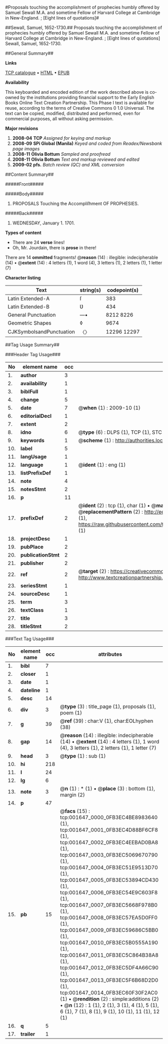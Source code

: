 #Proposals touching the accomplishment of prophecies humbly offered by Samuel Sewall M.A. and sometime Fellow of Harvard College at Cambridge in New-England. ; [Eight lines of quotations]#

##Sewall, Samuel, 1652-1730.##
Proposals touching the accomplishment of prophecies humbly offered by Samuel Sewall M.A. and sometime Fellow of Harvard College at Cambridge in New-England. ; [Eight lines of quotations]
Sewall, Samuel, 1652-1730.

##General Summary##

**Links**

[TCP catalogue](http://www.ota.ox.ac.uk/tcp/)  • 
[HTML](http://tei.it.ox.ac.uk/tcp/Texts-HTML/free/N01/N01392.html)  • 
[EPUB](http://tei.it.ox.ac.uk/tcp/Texts-EPUB/free/N01/N01392.epub)

**Availability**

This keyboarded and encoded edition of the
	       work described above is co-owned by the institutions
	       providing financial support to the Early English Books
	       Online Text Creation Partnership. This Phase I text is
	       available for reuse, according to the terms of Creative
	       Commons 0 1.0 Universal. The text can be copied,
	       modified, distributed and performed, even for
	       commercial purposes, all without asking permission.

**Major revisions**

1. __2008-04__ __TCP__ *Assigned for keying and markup*
1. __2008-09__ __SPi Global (Manila)__ *Keyed and coded from Readex/Newsbank page images*
1. __2008-11__ __Olivia Bottum__ *Sampled and proofread*
1. __2008-11__ __Olivia Bottum__ *Text and markup reviewed and edited*
1. __2009-02__ __pfs.__ *Batch review (QC) and XML conversion*

##Content Summary##

#####Front#####

#####Body#####

1. PROPOSALS Touching the Accompliſhment OF PROPHESIES.

#####Back#####

1. WEDNESDAY, January 1. 1701.

**Types of content**

  * There are 24 **verse** lines!
  * Oh, Mr. Jourdain, there is **prose** in there!

There are 14 **ommitted** fragments! 
 @__reason__ (14) : illegible: indecipherable (14)  •  @__extent__ (14) : 4 letters (1), 1 word (4), 3 letters (1), 2 letters (1), 1 letter (7)

**Character listing**


|Text|string(s)|codepoint(s)|
|---|---|---|
|Latin Extended-A|ſ|383|
|Latin Extended-B|Ʋ|434|
|General Punctuation|—•|8212 8226|
|Geometric Shapes|◊|9674|
|CJKSymbolsandPunctuation|〈〉|12296 12297|

##Tag Usage Summary##

###Header Tag Usage###

|No|element name|occ|attributes|
|---|---|---|---|
|1.|__author__|3||
|2.|__availability__|1||
|3.|__biblFull__|1||
|4.|__change__|5||
|5.|__date__|7| @__when__ (1) : 2009-10 (1)|
|6.|__editorialDecl__|1||
|7.|__extent__|2||
|8.|__idno__|6| @__type__ (6) : DLPS (1), TCP (1), STC (1), NOTIS (1), IMAGE-SET (1), EVANS-CITATION (1)|
|9.|__keywords__|1| @__scheme__ (1) : http://authorities.loc.gov/ (1)|
|10.|__label__|5||
|11.|__langUsage__|1||
|12.|__language__|1| @__ident__ (1) : eng (1)|
|13.|__listPrefixDef__|1||
|14.|__note__|4||
|15.|__notesStmt__|2||
|16.|__p__|11||
|17.|__prefixDef__|2| @__ident__ (2) : tcp (1), char (1)  •  @__matchPattern__ (2) : ([0-9\-]+):([0-9IVX]+) (1), (.+) (1)  •  @__replacementPattern__ (2) : http://eebo.chadwyck.com/downloadtiff?vid=$1&page=$2 (1), https://raw.githubusercontent.com/textcreationpartnership/Texts/master/tcpchars.xml#$1 (1)|
|18.|__projectDesc__|1||
|19.|__pubPlace__|2||
|20.|__publicationStmt__|2||
|21.|__publisher__|2||
|22.|__ref__|2| @__target__ (2) : https://creativecommons.org/publicdomain/zero/1.0/ (1), http://www.textcreationpartnership.org/docs/. (1)|
|23.|__seriesStmt__|1||
|24.|__sourceDesc__|1||
|25.|__term__|3||
|26.|__textClass__|1||
|27.|__title__|3||
|28.|__titleStmt__|2||


###Text Tag Usage###

|No|element name|occ|attributes|
|---|---|---|---|
|1.|__bibl__|7||
|2.|__closer__|1||
|3.|__date__|1||
|4.|__dateline__|1||
|5.|__desc__|14||
|6.|__div__|3| @__type__ (3) : title_page (1), proposals (1), poem (1)|
|7.|__g__|39| @__ref__ (39) : char:V (1), char:EOLhyphen (38)|
|8.|__gap__|14| @__reason__ (14) : illegible: indecipherable (14)  •  @__extent__ (14) : 4 letters (1), 1 word (4), 3 letters (1), 2 letters (1), 1 letter (7)|
|9.|__head__|3| @__type__ (1) : sub (1)|
|10.|__hi__|218||
|11.|__l__|24||
|12.|__lg__|6||
|13.|__note__|3| @__n__ (1) : * (1)  •  @__place__ (3) : bottom (1), margin (2)|
|14.|__p__|47||
|15.|__pb__|15| @__facs__ (15) : tcp:001647_0000_0FB3EC4BE8983640 (1), tcp:001647_0001_0FB3EC4D88BF6CF8 (1), tcp:001647_0002_0FB3EC4EEBAD0BA8 (1), tcp:001647_0003_0FB3EC5069670790 (1), tcp:001647_0004_0FB3EC51E9513D70 (1), tcp:001647_0005_0FB3EC53894CD430 (1), tcp:001647_0006_0FB3EC54E9C603F8 (1), tcp:001647_0007_0FB3EC5668F978B0 (1), tcp:001647_0008_0FB3EC57EA5D0FF0 (1), tcp:001647_0009_0FB3EC59686C5BB0 (1), tcp:001647_0010_0FB3EC5B0555A190 (1), tcp:001647_0011_0FB3EC5C864B38A8 (1), tcp:001647_0012_0FB3EC5DF4A66C90 (1), tcp:001647_0013_0FB3EC5F6B68D2D0 (1), tcp:001647_0014_0FB3EC60F30F2AC0 (1)  •  @__rendition__ (2) : simple:additions (2)  •  @__n__ (12) : 1 (1), 2 (1), 3 (1), 4 (1), 5 (1), 6 (1), 7 (1), 8 (1), 9 (1), 10 (1), 11 (1), 12 (1)|
|16.|__q__|5||
|17.|__trailer__|1||
